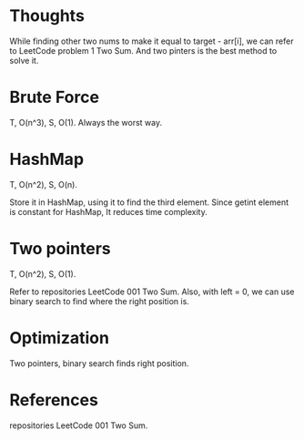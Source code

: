 # Thoughts

While finding other two nums to make it equal to target - arr[i], we can refer to LeetCode problem 1 Two Sum. And two pinters is the best method to solve it.

# Brute Force

T, O(n^3), S, O(1). Always the worst way.

# HashMap

T, O(n^2), S, O(n).

Store it in HashMap, using it to find the third element. Since getint element is constant for HashMap, It reduces time complexity.

# Two pointers

T, O(n^2), S, O(1).

Refer to repositories LeetCode 001 Two Sum. Also, with left = 0, we can use binary search to find where the right position is.

# Optimization

Two pointers, binary search finds right position.

# References

repositories LeetCode 001 Two Sum.
